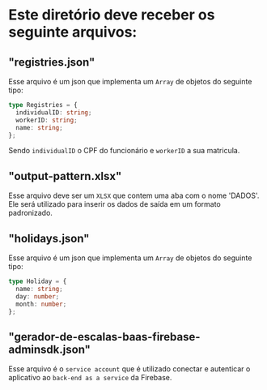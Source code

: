 # Este diretório deve receber os seguinte arquivos:

## "registries.json"

Esse arquivo é um json que implementa um `Array` de objetos do seguinte tipo:

```ts
type Registries = {
  individualID: string;
  workerID: string;
  name: string;
};
```

Sendo `individualID` o CPF do funcionário e `workerID` a sua matricula.

## "output-pattern.xlsx"

Esse arquivo deve ser um `XLSX` que contem uma aba com o nome 'DADOS'. Ele será utilizado para inserir os dados de saída em um formato padronizado.

## "holidays.json"

Esse arquivo é um json que implementa um `Array` de objetos do seguinte tipo:

```ts
type Holiday = {
  name: string;
  day: number;
  month: number;
};
```

## "gerador-de-escalas-baas-firebase-adminsdk.json"

Esse arquivo é o `service account` que é utilizado conectar e autenticar o aplicativo ao `back-end as a service` da Firebase.
